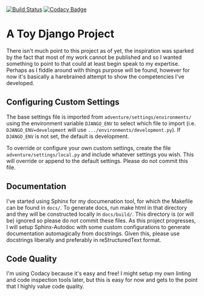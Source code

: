 [![Build Status](https://travis-ci.org/lmccartney/adventure.svg?branch=master)](https://travis-ci.org/lmccartney/adventure)
[![Codacy Badge](https://api.codacy.com/project/badge/Grade/6f0a39d62a8b4c59abdfff00b61b9050)](https://www.codacy.com/manual/lmccartney/adventure?utm_source=github.com&amp;utm_medium=referral&amp;utm_content=lmccartney/adventure&amp;utm_campaign=Badge_Grade)

# A Toy Django Project

There isn't much point to this project as of yet, the inspiration was sparked by
the fact that most of my work cannot be published and so I wanted something to 
point to that could at least begin speak to my expertise. Perhaps as I fiddle 
around with things purpose will be found, however for now it's basically a 
harebrained attempt to show the competencies I've developed.

## Configuring Custom Settings

The base settings file is imported from `adventure/settings/environments/` using
the environment variable `DJANGO_ENV` to select which file to import (i.e.
`DJANGO_ENV=development` will use `.../environments/development.py`). If 
`DJANGO_ENV` is not set, the default is development.

To override or configure your own custom settings, create the file
`adventure/settings/local.py` and include whatever settings you wish. This
will override or append to the default settings. Please do not commit this file.

## Documentation

I've started using Sphinx for my documenation tool, for which the Makefile can
be found in `docs/`. To generate docs, run make html in that directory and they
will be constructed locally in `docs/build/`. This directory is (or will be)
ignored so please do not commit these files. As this project progresses, I will
setup Sphinx-Autodoc with some custom configurations to generate documentation
automagically from docstrings. Given this, please use docstrings liberally and
preferably in reStructuredText format.

## Code Quality

I'm using Codacy because it's easy and free! I might setup my own linting and
code inspection tools later, but this is easy for now and gets to the point
that I highly value code quality.
